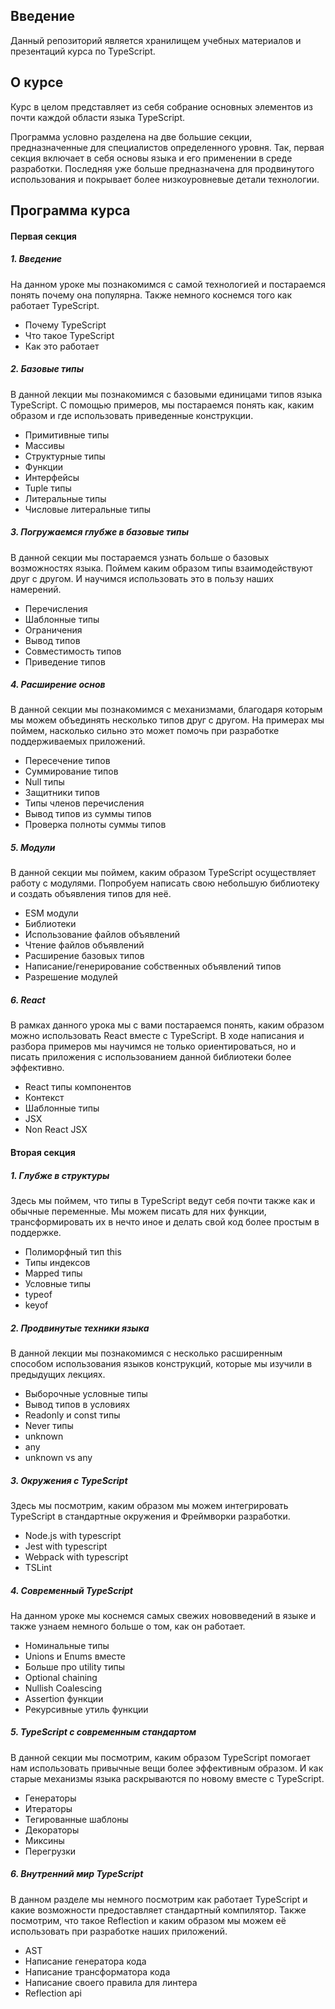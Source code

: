 ## Введение

Данный репозиторий является хранилищем учебных материалов и презентаций курса по TypeScript.

## О курсе

Курс в целом представляет из себя собрание основных элементов из почти каждой области языка TypeScript.

Программа условно разделена на две большие секции, предназначенные для специалистов определенного уровня. Так, первая секция включает в себя основы языка и его применении в среде разработки. Последняя уже больше предназначена для продвинутого использования и покрывает более низкоуровневые детали технологии.

## Программа курса

#### Первая секция

##### 1. Введение

На данном уроке мы познакомимся с самой технологией и постараемся понять почему она популярна.
Также немного коснемся того как работает TypeScript.

+ Почему TypeScript
+ Что такое TypeScript
+ Как это работает

##### 2. Базовые типы

В данной лекции мы познакомимся с базовыми единицами типов языка TypeScript. С помощью примеров, мы постараемся понять как, каким образом и где использовать приведенные конструкции.

+ Примитивные типы
+ Массивы
+ Структурные типы
+ Функции
+ Интерфейсы
+ Tuple типы
+ Литеральные типы
+ Числовые литеральные типы

##### 3. Погружаемся глубже в базовые типы

В данной секции мы постараемся узнать больше о базовых возможностях языка. Поймем каким образом типы взаимодействуют друг с другом.
И научимся использовать это в пользу наших намерений.

+ Перечисления
+ Шаблонные типы
+ Ограничения
+ Вывод типов
+ Совместимость типов
+ Приведение типов

##### 4. Расширение основ

В данной секции мы познакомимся с механизмами, благодаря которым мы можем объединять несколько типов друг с другом.
На примерах мы поймем, насколько сильно это может помочь при разработке поддерживаемых приложений.

+ Пересечение типов
+ Суммирование типов
+ Null типы
+ Защитники типов
+ Типы членов перечисления
+ Вывод типов из суммы типов
+ Проверка полноты суммы типов

##### 5. Модули

В данной секции мы поймем, каким образом TypeScript осуществляет работу с модулями. Попробуем написать свою небольшую библиотеку и создать объявления типов для неё.

+ ESM модули
+ Библиотеки
+ Использование файлов объявлений
+ Чтение файлов объявлений
+ Расширение базовых типов
+ Написание/генерирование собственных объявлений типов
+ Разрешение модулей

##### 6. React

В рамках данного урока мы с вами постараемся понять, каким образом можно использовать React вместе с TypeScript.
В ходе написания и разбора примеров мы научимся не только ориентироваться, но и писать приложения с использованием данной библиотеки более эффективно.

+ React типы компонентов
+ Контекст
+ Шаблонные типы
+ JSX
+ Non React JSX

#### Вторая секция

##### 1. Глубже в структуры

Здесь мы поймем, что типы в TypeScript ведут себя почти также как и обычные переменные. Мы можем писать для них функции, трансформировать их в нечто иное
и делать свой код более простым в поддержке.

+ Полиморфный тип this
+ Типы индексов
+ Mapped типы
+ Условные типы
+ typeof
+ keyof

##### 2. Продвинутые техники языка

В данной лекции мы познакомимся с несколько расширенным способом использования языков конструкций, которые мы изучили в предыдущих лекциях.

+ Выборочные условные типы
+ Вывод типов в условиях
+ Readonly и const типы
+ Never типы
+ unknown
+ any
+ unknown vs any

##### 3. Окружения с TypeScript

Здесь мы посмотрим, каким образом мы можем интегрировать TypeScript в стандартные окружения и Фреймворки разработки.

+ Node.js with typescript
+ Jest with typescript
+ Webpack with typescript
+ TSLint 

##### 4. Современный TypeScript

На данном уроке мы коснемся самых свежих нововведений в языке и также узнаем немного больше о том, как он работает.

+ Номинальные типы
+ Unions и Enums вместе
+ Больше про utility типы
+ Optional chaining
+ Nullish Coalescing
+ Assertion функции
+ Рекурсивные утиль функции

##### 5. TypeScript с современным стандартом

В данной секции мы посмотрим, каким образом TypeScript помогает нам использовать привычные вещи более эффективным образом.
И как старые механизмы языка раскрываются по новому вместе с TypeScript.

+ Генераторы
+ Итераторы
+ Тегированные шаблоны
+ Декораторы
+ Миксины
+ Перегрузки

##### 6. Внутренний мир TypeScript

В данном разделе мы немного посмотрим как работает TypeScript и какие возможности предоставляет стандартный компилятор.
Также посмотрим, что такое Reflection и каким образом мы можем её использовать при разработке наших приложений.  

+ AST
+ Написание генератора кода
+ Написание трансформатора кода
+ Написание своего правила для линтера
+ Reflection api
